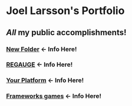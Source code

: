 # Joel Larsson's Portfolio

_All_ my **public** accomplishments!
---

### [New Folder](New%20Folder) ← Info Here!
### [REGAUGE](REGAUGE) ← Info Here!
### [Your Platform](Your%20Platform) ← Info Here!
### [Frameworks games](Frameworks%20games) ← Info Here!
